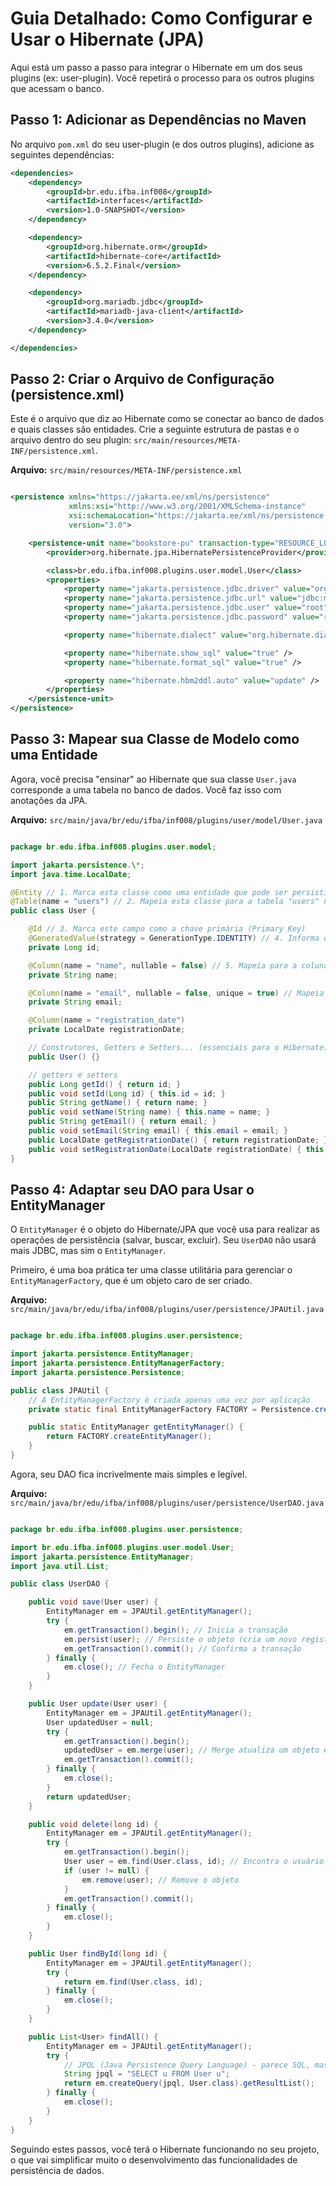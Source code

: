 # Guia Detalhado: Como Configurar e Usar o Hibernate (JPA)

Aqui está um passo a passo para integrar o Hibernate em um dos seus plugins (ex: user-plugin). Você repetirá o processo para os outros plugins que acessam o banco.

## Passo 1: Adicionar as Dependências no Maven

No arquivo `pom.xml` do seu user-plugin (e dos outros plugins), adicione as seguintes dependências:

```xml
<dependencies>
    <dependency>
        <groupId>br.edu.ifba.inf008</groupId>
        <artifactId>interfaces</artifactId>
        <version>1.0-SNAPSHOT</version>
    </dependency>

    <dependency>
        <groupId>org.hibernate.orm</groupId>
        <artifactId>hibernate-core</artifactId>
        <version>6.5.2.Final</version>
    </dependency>

    <dependency>
        <groupId>org.mariadb.jdbc</groupId>
        <artifactId>mariadb-java-client</artifactId>
        <version>3.4.0</version>
    </dependency>

</dependencies>
```

## Passo 2: Criar o Arquivo de Configuração (persistence.xml)

Este é o arquivo que diz ao Hibernate como se conectar ao banco de dados e quais classes são entidades. Crie a seguinte estrutura de pastas e o arquivo dentro do seu plugin: `src/main/resources/META-INF/persistence.xml`.

**Arquivo:** `src/main/resources/META-INF/persistence.xml`

```xml

<persistence xmlns="https://jakarta.ee/xml/ns/persistence"
             xmlns:xsi="http://www.w3.org/2001/XMLSchema-instance"
             xsi:schemaLocation="https://jakarta.ee/xml/ns/persistence https://jakarta.ee/xml/ns/persistence/persistence_3_0.xsd"
             version="3.0">

    <persistence-unit name="bookstore-pu" transaction-type="RESOURCE_LOCAL">
        <provider>org.hibernate.jpa.HibernatePersistenceProvider</provider>

        <class>br.edu.ifba.inf008.plugins.user.model.User</class>
        <properties>
            <property name="jakarta.persistence.jdbc.driver" value="org.mariadb.jdbc.Driver" />
            <property name="jakarta.persistence.jdbc.url" value="jdbc:mariadb://127.0.0.1:3307/bookstore" />
            <property name="jakarta.persistence.jdbc.user" value="root" />
            <property name="jakarta.persistence.jdbc.password" value="root" />

            <property name="hibernate.dialect" value="org.hibernate.dialect.MariaDBDialect" />

            <property name="hibernate.show_sql" value="true" />
            <property name="hibernate.format_sql" value="true" />

            <property name="hibernate.hbm2ddl.auto" value="update" />
        </properties>
    </persistence-unit>
</persistence>
```

## Passo 3: Mapear sua Classe de Modelo como uma Entidade

Agora, você precisa "ensinar" ao Hibernate que sua classe `User.java` corresponde a uma tabela no banco de dados. Você faz isso com anotações da JPA.

**Arquivo:** `src/main/java/br/edu/ifba/inf008/plugins/user/model/User.java`

```java

package br.edu.ifba.inf008.plugins.user.model;

import jakarta.persistence.\*;
import java.time.LocalDate;

@Entity // 1. Marca esta classe como uma entidade que pode ser persistida
@Table(name = "users") // 2. Mapeia esta classe para a tabela "users" no banco
public class User {

    @Id // 3. Marca este campo como a chave primária (Primary Key)
    @GeneratedValue(strategy = GenerationType.IDENTITY) // 4. Informa que o banco gera o valor (ex: AUTO_INCREMENT)
    private Long id;

    @Column(name = "name", nullable = false) // 5. Mapeia para a coluna "name", que não pode ser nula
    private String name;

    @Column(name = "email", nullable = false, unique = true) // Mapeia para a coluna "email", que deve ser única
    private String email;

    @Column(name = "registration_date")
    private LocalDate registrationDate;

    // Construtores, Getters e Setters... (essenciais para o Hibernate)
    public User() {}

    // getters e setters
    public Long getId() { return id; }
    public void setId(Long id) { this.id = id; }
    public String getName() { return name; }
    public void setName(String name) { this.name = name; }
    public String getEmail() { return email; }
    public void setEmail(String email) { this.email = email; }
    public LocalDate getRegistrationDate() { return registrationDate; }
    public void setRegistrationDate(LocalDate registrationDate) { this.registrationDate = registrationDate; }
}
```

## Passo 4: Adaptar seu DAO para Usar o EntityManager

O `EntityManager` é o objeto do Hibernate/JPA que você usa para realizar as operações de persistência (salvar, buscar, excluir). Seu `UserDAO` não usará mais JDBC, mas sim o `EntityManager`.

Primeiro, é uma boa prática ter uma classe utilitária para gerenciar o `EntityManagerFactory`, que é um objeto caro de ser criado.

**Arquivo:** `src/main/java/br/edu/ifba/inf008/plugins/user/persistence/JPAUtil.java`

```java

package br.edu.ifba.inf008.plugins.user.persistence;

import jakarta.persistence.EntityManager;
import jakarta.persistence.EntityManagerFactory;
import jakarta.persistence.Persistence;

public class JPAUtil {
    // A EntityManagerFactory é criada apenas uma vez por aplicação
    private static final EntityManagerFactory FACTORY = Persistence.createEntityManagerFactory("bookstore-pu");

    public static EntityManager getEntityManager() {
        return FACTORY.createEntityManager();
    }
}
```

Agora, seu DAO fica incrivelmente mais simples e legível.

**Arquivo:** `src/main/java/br/edu/ifba/inf008/plugins/user/persistence/UserDAO.java`

```java

package br.edu.ifba.inf008.plugins.user.persistence;

import br.edu.ifba.inf008.plugins.user.model.User;
import jakarta.persistence.EntityManager;
import java.util.List;

public class UserDAO {

    public void save(User user) {
        EntityManager em = JPAUtil.getEntityManager();
        try {
            em.getTransaction().begin(); // Inicia a transação
            em.persist(user); // Persiste o objeto (cria um novo registro)
            em.getTransaction().commit(); // Confirma a transação
        } finally {
            em.close(); // Fecha o EntityManager
        }
    }

    public User update(User user) {
        EntityManager em = JPAUtil.getEntityManager();
        User updatedUser = null;
        try {
            em.getTransaction().begin();
            updatedUser = em.merge(user); // Merge atualiza um objeto existente
            em.getTransaction().commit();
        } finally {
            em.close();
        }
        return updatedUser;
    }

    public void delete(long id) {
        EntityManager em = JPAUtil.getEntityManager();
        try {
            em.getTransaction().begin();
            User user = em.find(User.class, id); // Encontra o usuário pelo ID
            if (user != null) {
                em.remove(user); // Remove o objeto
            }
            em.getTransaction().commit();
        } finally {
            em.close();
        }
    }

    public User findById(long id) {
        EntityManager em = JPAUtil.getEntityManager();
        try {
            return em.find(User.class, id);
        } finally {
            em.close();
        }
    }

    public List<User> findAll() {
        EntityManager em = JPAUtil.getEntityManager();
        try {
            // JPQL (Java Persistence Query Language) - parece SQL, mas opera sobre objetos
            String jpql = "SELECT u FROM User u";
            return em.createQuery(jpql, User.class).getResultList();
        } finally {
            em.close();
        }
    }
}
```

Seguindo estes passos, você terá o Hibernate funcionando no seu projeto, o que vai simplificar muito o desenvolvimento das funcionalidades de persistência de dados.
